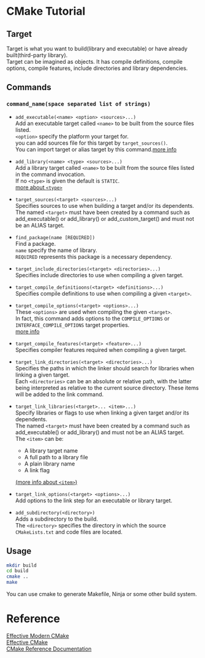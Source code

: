 # CMake Tutorial

## Target
Target is what you want to build(library and executable) or have already built(third-party library).  
Target can be imagined as objects. It has compile definitions, compile options, compile features, include directories and library dependencies.  


## Commands

### `command_name(space separated list of strings)`

- `add_executable(<name> <option> <sources>...)`  
Add an executable target called `<name>` to be built from the source files listed.  
`<option>` specify the platform your target for.  
you can add sources file for this target by `target_sources()`.  
You can import target or alias target by this command.[more info](https://cmake.org/cmake/help/latest/command/add_executable.html)  

- `add_library(<name> <type> <sources>...)`  
Add a library target called `<name>` to be built from the source files listed in the command invocation.  
If no `<type>` is given the default is `STATIC`.  
[more about `<type>`](https://cmake.org/cmake/help/latest/command/add_library.html#normal-libraries)  

- `target_sources(<target> <sources>...)`  
Specifies sources to use when building a target and/or its dependents.  
The named `<target>` must have been created by a command such as add_executable() or add_library() or add_custom_target() and must not be an ALIAS target.  

- `find_package(name [REQUIRED])`  
Find a package.  
`name` specify the name of library.  
`REQUIRED` represents this package is a necessary dependency.



- `target_include_directories(<target> <directories>...)`  
Specifies include directories to use when compiling a given target.  
- `target_compile_definitioons(<target> <definitions>...)`  
Specifies compile definitions to use when compiling a given `<target>`.
- `target_compile_options(<target> <options>...)`  
These `<options>` are used when compiling the given `<target>`.  
In fact, this command adds options to the `COMPILE_OPTIONS` or `INTERFACE_COMPILE_OPTIONS` target properties.  
[more info](https://cmake.org/cmake/help/latest/command/target_compile_options.html#command:target_compile_options)

- `target_compile_features(<target> <feature>...)`  
Specifies compiler features required when compiling a given target.

- `target_link_directories(<target> <directories>...)`  
Specifies the paths in which the linker should search for libraries when linking a given target.  
Each `<directories>` can be an absolute or relative path, with the latter being interpreted as relative to the current source directory. These items will be added to the link command.

- `target_link_libraries(<target>... <item>...)`  
Specify libraries or flags to use when linking a given target and/or its dependents.  
The named `<target>` must have been created by a command such as add_executable() or add_library() and must not be an ALIAS target.  
The `<item>` can be:  
	- A library target name
	- A full path to a library file
	- A plain library name
	- A link flag

  [(more info about `<item>`)](https://cmake.org/cmake/help/latest/command/target_link_libraries.html)

- `target_link_options(<target> <options>...)`  
Add options to the link step for an executable or library target.

- `add_subdirectory(<directory>)`  
Adds a subdirectory to the build.  
The `<directory>` specifies the directory in which the source `CMakeLists.txt` and code files are located.



## Usage  
``` bash
mkdir build
cd build
cmake ..
make
```
You can use cmake to generate Makefile, Ninja or some other build system.  

# Reference
[Effective Modern CMake](https://gist.github.com/mbinna/c61dbb39bca0e4fb7d1f73b0d66a4fd1)  
[Effective CMake](https://github.com/boostcon/cppnow_presentations_2017/blob/master/05-19-2017_friday/effective_cmake__daniel_pfeifer__cppnow_05-19-2017.pdf)  
[CMake Reference Documentation](https://cmake.org/cmake/help/latest/)